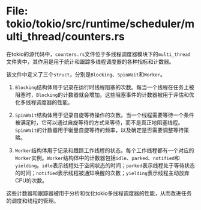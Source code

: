 # File: tokio/tokio/src/runtime/scheduler/multi_thread/counters.rs

在tokio的源代码中，`counters.rs`文件位于多线程调度器模块下的`multi_thread`文件夹中，其作用是用于统计和跟踪多线程调度器的各种指标和计数器。

该文件中定义了三个`struct`，分别是`Blocking`、`SpinWait`和`Worker`。

1. `Blocking`结构体用于记录在运行时线程阻塞的次数。每当一个线程在任务上被阻塞时，`Blocking`的计数器就会增加。这些阻塞事件的计数器被用于评估和优化多线程调度器的性能。

2. `SpinWait`结构体用于记录自旋等待操作的次数。当一个线程需要等待一个条件被满足时，它可以通过自旋等待的方式来等待，而不是真正地阻塞线程。`SpinWait`的计数器用于衡量自旋等待的频率，以及确定是否需要调整等待策略。

3. `Worker`结构体用于记录和跟踪工作线程的状态。每个工作线程都有一个对应的`Worker`实例。`Worker`结构体中的计数器包括`idle`、`parked`、`notified`和`yielding`。`idle`表示线程处于空闲状态的时间；`parked`表示线程处于等待状态的时间；`notified`表示线程被通知唤醒的次数；`yielding`表示线程主动放弃CPU的次数。

这些计数器和跟踪器被用于分析和优化tokio多线程调度器的性能，从而改进任务的调度和线程的管理。

